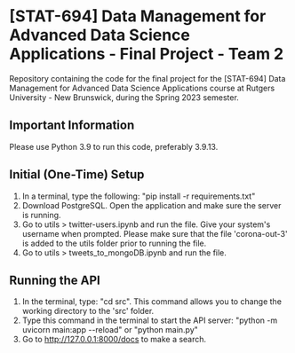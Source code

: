 # [STAT-694] Data Management for Advanced Data Science Applications - Final Project - Team 2
Repository containing the code for the final project for the [STAT-694] Data Management for Advanced Data Science Applications course at Rutgers University - New Brunswick, during the Spring 2023 semester.

## Important Information
Please use Python 3.9 to run this code, preferably 3.9.13.

## Initial (One-Time) Setup
1. In a terminal, type the following: "pip install -r requirements.txt"
2. Download PostgreSQL. Open the application and make sure the server is running.
3. Go to utils > twitter-users.ipynb and run the file. Give your system's username when prompted. Please make sure that the file 'corona-out-3' is added to the utils folder prior to running the file.
4. Go to utils > tweets_to_mongoDB.ipynb and run the file.

## Running the API
1. In the terminal, type: "cd src". This command allows you to change the working directory to the 'src' folder.
2. Type this command in the terminal to start the API server: "python -m uvicorn main:app --reload" or "python main.py"
3. Go to http://127.0.0.1:8000/docs to make a search.
